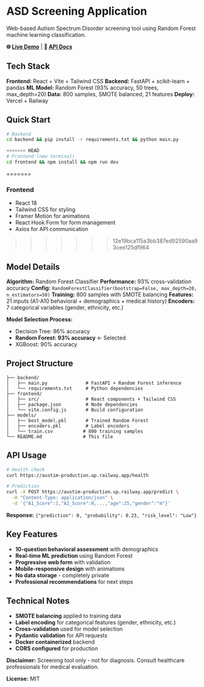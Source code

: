 # ASD Screening Application

Web-based Autism Spectrum Disorder screening tool using Random Forest machine learning classification.

**🌐 [Live Demo](https://austin-umber.vercel.app/)** | **📖 [API Docs](https://austim-production.up.railway.app/docs)**

## Tech Stack
**Frontend:** React + Vite + Tailwind CSS
**Backend:** FastAPI + scikit-learn + pandas
**ML Model:** Random Forest (93% accuracy, 50 trees, max_depth=20)
**Data:** 800 samples, SMOTE balanced, 21 features
**Deploy:** Vercel + Railway

## Quick Start
```bash
# Backend
cd backend && pip install -r requirements.txt && python main.py

<<<<<<< HEAD
# Frontend (new terminal)
cd frontend && npm install && npm run dev
```
=======
### Frontend
- React 18 
- Tailwind CSS for styling
- Framer Motion for animations
- React Hook Form for form management
- Axios for API communication
>>>>>>> 12e19bca115a3bb387ed92590aa93cee125df964

## Model Details
**Algorithm:** Random Forest Classifier
**Performance:** 93% cross-validation accuracy
**Config:** `RandomForestClassifier(bootstrap=False, max_depth=20, n_estimators=50)`
**Training:** 800 samples with SMOTE balancing
**Features:** 21 inputs (A1-A10 behavioral + demographics + medical history)
**Encoders:** 7 categorical variables (gender, ethnicity, etc.)

**Model Selection Process:**
- Decision Tree: 86% accuracy
- **Random Forest: 93% accuracy** ← Selected
- XGBoost: 90% accuracy

## Project Structure
```
├── backend/
│   ├── main.py              # FastAPI + Random Forest inference
│   └── requirements.txt     # Python dependencies
├── frontend/
│   ├── src/                 # React components + Tailwind CSS
│   ├── package.json         # Node dependencies
│   └── vite.config.js       # Build configuration
├── models/
│   ├── best_model.pkl       # Trained Random Forest
│   ├── encoders.pkl         # Label encoders
│   └── train.csv           # 800 training samples
└── README.md               # This file
```

## API Usage
```bash
# Health check
curl https://austim-production.up.railway.app/health

# Prediction
curl -X POST https://austim-production.up.railway.app/predict \
  -H "Content-Type: application/json" \
  -d '{"A1_Score":1,"A2_Score":0,...,"age":25,"gender":"m"}'
```

**Response:** `{"prediction": 0, "probability": 0.23, "risk_level": "Low"}`

## Key Features
- **10-question behavioral assessment** with demographics
- **Real-time ML prediction** using Random Forest
- **Progressive web form** with validation
- **Mobile-responsive design** with animations
- **No data storage** - completely private
- **Professional recommendations** for next steps

## Technical Notes
- **SMOTE balancing** applied to training data
- **Label encoding** for categorical features (gender, ethnicity, etc.)
- **Cross-validation** used for model selection
- **Pydantic validation** for API requests
- **Docker containerized** backend
- **CORS configured** for production

**Disclaimer:** Screening tool only - not for diagnosis. Consult healthcare professionals for medical evaluation.

**License:** MIT
